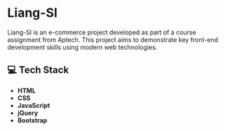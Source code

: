 # Liang-SI

Liang-SI is an e-commerce project developed as part of a course assignment from Aptech. This project aims to demonstrate key front-end development skills using modern web technologies.

## 💻 Tech Stack

- **HTML**
- **CSS**
- **JavaScript**
- **jQuery**
- **Bootstrap**


